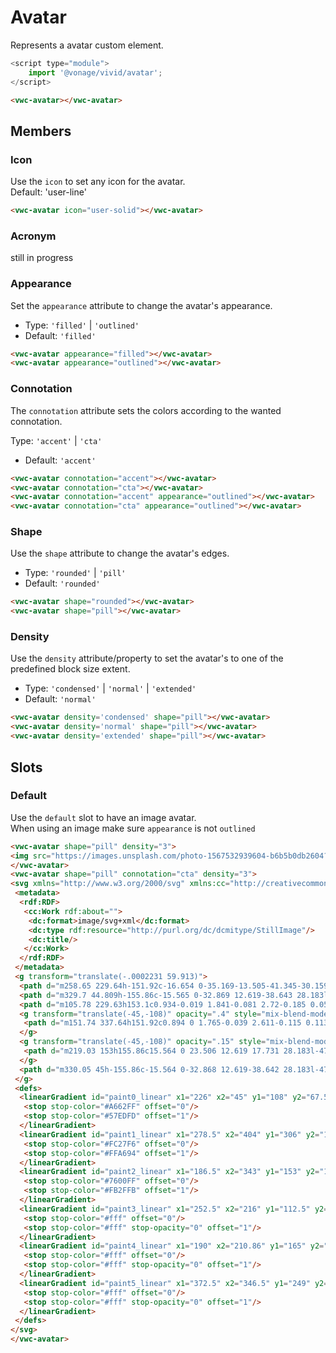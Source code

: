 # Avatar

Represents a avatar custom element.

```js
<script type="module">
    import '@vonage/vivid/avatar';
</script>
```

```html preview
<vwc-avatar></vwc-avatar>
```

## Members

### Icon
Use the `icon` to set any icon for the avatar.  
Default: 'user-line'
```html preview
<vwc-avatar icon="user-solid"></vwc-avatar>
```


### Acronym
still in progress


### Appearance
Set the `appearance` attribute to change the avatar's appearance.

- Type: `'filled'` | `'outlined'`
- Default: `'filled'`

```html preview
<vwc-avatar appearance="filled"></vwc-avatar>
<vwc-avatar appearance="outlined"></vwc-avatar>
```


### Connotation
The `connotation` attribute sets the colors according to the wanted connotation.

Type: `'accent'` | `'cta'`
- Default: `'accent'`

```html preview
<vwc-avatar connotation="accent"></vwc-avatar>
<vwc-avatar connotation="cta"></vwc-avatar>
<vwc-avatar connotation="accent" appearance="outlined"></vwc-avatar>
<vwc-avatar connotation="cta" appearance="outlined"></vwc-avatar>
```


### Shape

Use the `shape` attribute to change the avatar's edges.

- Type: `'rounded'` | `'pill'`
- Default: `'rounded'`

```html preview
<vwc-avatar shape="rounded"></vwc-avatar>
<vwc-avatar shape="pill"></vwc-avatar>
```

### Density

Use the `density` attribute/property to set the avatar's to one of the predefined block size extent.

- Type: `'condensed'` | `'normal'` | `'extended'`
- Default: `'normal'`

```html preview
<vwc-avatar density='condensed' shape="pill"></vwc-avatar>
<vwc-avatar density='normal' shape="pill"></vwc-avatar>
<vwc-avatar density='extended' shape="pill"></vwc-avatar>
```


## Slots
### Default
Use the `default` slot to have an image avatar.  
When using an image make sure `appearance` is not `outlined`


```html preview
<vwc-avatar shape="pill" density="3">
<img src="https://images.unsplash.com/photo-1567532939604-b6b5b0db2604?ixlib=rb-1.2.1&ixid=MnwxMjA3fDB8MHxwaG90by1wYWdlfHx8fGVufDB8fHx8&auto=format&fit=crop&w=687&q=80" alt="woman"/>
</vwc-avatar>
<vwc-avatar shape="pill" connotation="cta" density="3">
<svg xmlns="http://www.w3.org/2000/svg" xmlns:cc="http://creativecommons.org/ns#" xmlns:dc="http://purl.org/dc/elements/1.1/" xmlns:rdf="http://www.w3.org/1999/02/22-rdf-syntax-ns#" width="349.66" height="349.66" fill="none" version="1.1" viewBox="0 0 349.66 349.66">
 <metadata>
  <rdf:RDF>
   <cc:Work rdf:about="">
    <dc:format>image/svg+xml</dc:format>
    <dc:type rdf:resource="http://purl.org/dc/dcmitype/StillImage"/>
    <dc:title/>
   </cc:Work>
  </rdf:RDF>
 </metadata>
 <g transform="translate(-.0002231 59.913)">
  <path d="m258.65 229.64h-151.92c-16.654 0-35.169-13.505-41.345-30.159l-63.374-169.32c-6.1759-16.654 2.3136-30.159 18.974-30.159h151.91c16.653 0 35.168 13.505 41.344 30.159l63.374 169.32c6.183 16.654-2.307 30.159-18.967 30.159z" fill="url(#paint0_linear)"/>
  <path d="m329.7 44.809h-155.86c-15.565 0-32.869 12.619-38.643 28.183l-47.654 128.46c-5.775 15.564 2.16 28.183 17.731 28.183h155.86c15.564 0 32.868-12.619 38.642-28.183l47.655-128.46c5.774-15.564-2.167-28.183-17.731-28.183z" fill="url(#paint1_linear)"/>
  <path d="m105.78 229.63h153.1c0.934-0.019 1.841-0.081 2.72-0.185 0.054 5e-3 0.109 8e-3 0.166 8e-3 8.922 0 18.311-4.78 22.625-8.285 6.276-5.099 9.997-8.74 14.022-16.253-7.212 12.612-14.68 11.974-20.076-2.868-0.236-0.648-0.497-1.188-0.778-1.626-0.107-0.314-0.219-0.628-0.336-0.944l-56.119-151.28c-0.425-1.146-0.908-2.277-1.446-3.39h-45.819c-15.564 0-32.868 12.619-38.643 28.183l-47.654 128.46c-0.229 0.615-0.435 1.225-0.621 1.831-5.443 13.513-11.951 13.677-19.11 1.287 4.155 7.676 7.997 11.395 14.475 16.605 4.454 3.581 14.147 8.465 23.359 8.465 0.046 0 0.092-2e-3 0.136-5e-3z" clip-rule="evenodd" fill="url(#paint2_linear)" fill-rule="evenodd"/>
  <g transform="translate(-45,-108)" opacity=".4" style="mix-blend-mode:hard-light">
   <path d="m151.74 337.64h151.92c0.894 0 1.765-0.039 2.611-0.115 0.113 0.028 0.235 0.042 0.365 0.042 8.923 0 18.311-4.78 22.626-8.286 6.275-5.099 9.996-8.739 14.021-16.252-6.853 11.984-13.937 12.005-19.256-0.76-0.33-1.559-0.795-3.159-1.399-4.788l-63.375-169.32c-6.176-16.654-24.691-30.159-41.344-30.159h-151.91c-16.66 0-25.15 13.505-18.974 30.159l63.374 169.32c6.176 16.654 24.691 30.159 41.345 30.159z" clip-rule="evenodd" fill="url(#paint3_linear)" fill-rule="evenodd"/>
  </g>
  <g transform="translate(-45,-108)" opacity=".15" style="mix-blend-mode:hard-light">
   <path d="m219.03 153h155.86c15.564 0 23.506 12.619 17.731 28.183l-47.654 128.46c-5.775 15.564-23.079 28.183-38.643 28.183h-155.36c-0.044 4e-3 -0.09 6e-3 -0.136 6e-3 -0.182 0-0.364-2e-3 -0.547-6e-3 -2.08-0.013-4.022-0.252-5.812-0.693-7.032-1.478-13.569-5.008-16.999-7.767-6.479-5.209-10.321-8.929-14.476-16.605 7.159 12.39 13.667 12.226 19.11-1.287 0.186-0.605 0.393-1.216 0.621-1.831l47.654-128.46c5.775-15.564 23.079-28.183 38.643-28.183z" clip-rule="evenodd" fill="url(#paint4_linear)" fill-rule="evenodd"/>
  </g>
  <path d="m330.05 45h-155.86c-15.564 0-32.868 12.619-38.642 28.183l-47.655 128.46c-5.774 15.564 2.161 28.183 17.731 28.183h155.86c15.564 0 32.868-12.619 38.642-28.183l47.655-128.46c5.774-15.564-2.167-28.183-17.731-28.183z" fill="url(#paint5_linear)" fill-opacity=".2"/>
 </g>
 <defs>
  <linearGradient id="paint0_linear" x1="226" x2="45" y1="108" y2="67.5" gradientTransform="translate(-45,-108)" gradientUnits="userSpaceOnUse">
   <stop stop-color="#A662FF" offset="0"/>
   <stop stop-color="#57EDFD" offset="1"/>
  </linearGradient>
  <linearGradient id="paint1_linear" x1="278.5" x2="404" y1="306" y2="157.5" gradientTransform="translate(-45,-108)" gradientUnits="userSpaceOnUse">
   <stop stop-color="#FC27F6" offset="0"/>
   <stop stop-color="#FFA694" offset="1"/>
  </linearGradient>
  <linearGradient id="paint2_linear" x1="186.5" x2="343" y1="153" y2="153" gradientTransform="translate(-45,-108)" gradientUnits="userSpaceOnUse">
   <stop stop-color="#7600FF" offset="0"/>
   <stop stop-color="#FB2FFB" offset="1"/>
  </linearGradient>
  <linearGradient id="paint3_linear" x1="252.5" x2="216" y1="112.5" y2="127.5" gradientUnits="userSpaceOnUse">
   <stop stop-color="#fff" offset="0"/>
   <stop stop-color="#fff" stop-opacity="0" offset="1"/>
  </linearGradient>
  <linearGradient id="paint4_linear" x1="190" x2="210.86" y1="165" y2="172.66" gradientUnits="userSpaceOnUse">
   <stop stop-color="#fff" offset="0"/>
   <stop stop-color="#fff" stop-opacity="0" offset="1"/>
  </linearGradient>
  <linearGradient id="paint5_linear" x1="372.5" x2="346.5" y1="249" y2="240" gradientTransform="translate(-45,-108)" gradientUnits="userSpaceOnUse">
   <stop stop-color="#fff" offset="0"/>
   <stop stop-color="#fff" stop-opacity="0" offset="1"/>
  </linearGradient>
 </defs>
</svg>
</vwc-avatar>
```
